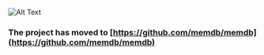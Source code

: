 ![Alt Text](https://dev-to-uploads.s3.amazonaws.com/i/wjr7dpv2xro705z7xz88.png)

### The project has moved to [https://github.com/memdb/memdb](https://github.com/memdb/memdb)
